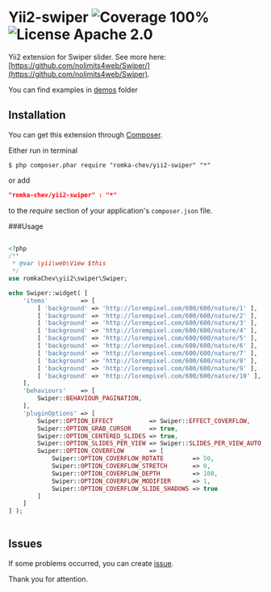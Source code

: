 # Yii2-swiper ![Coverage 100%](https://img.shields.io/badge/coverage-100%25-green.svg?style=flat) ![License Apache 2.0](https://img.shields.io/badge/license-Apache%202-blue.svg?style=flat)

Yii2 extension for Swiper slider. See more here: [https://github.com/nolimits4web/Swiper/](https://github.com/nolimits4web/Swiper).

You can find examples in [demos](https://github.com/romka-chev/yii2-swiper/tree/master/demos) folder

## Installation
 
You can get this extension through [Composer](https://getcomposer.org/download/).
 
Either run in terminal
 
```Shell
$ php composer.phar require "romka-chev/yii2-swiper" "*"
```
 
or add
 
```JSON
"romka-chev/yii2-swiper" : "*"
```
 
to the *require* section of your application's ```composer.json``` file.
    
###Usage

```PHP
 
<?php
/**
 * @var \yii\web\View $this
 */
use romkaChev\yii2\swiper\Swiper;

echo Swiper::widget( [
    'items'         => [
        [ 'background' => 'http://lorempixel.com/600/600/nature/1' ],
        [ 'background' => 'http://lorempixel.com/600/600/nature/2' ],
        [ 'background' => 'http://lorempixel.com/600/600/nature/3' ],
        [ 'background' => 'http://lorempixel.com/600/600/nature/4' ],
        [ 'background' => 'http://lorempixel.com/600/600/nature/5' ],
        [ 'background' => 'http://lorempixel.com/600/600/nature/6' ],
        [ 'background' => 'http://lorempixel.com/600/600/nature/7' ],
        [ 'background' => 'http://lorempixel.com/600/600/nature/8' ],
        [ 'background' => 'http://lorempixel.com/600/600/nature/9' ],
        [ 'background' => 'http://lorempixel.com/600/600/nature/10' ],
    ],
    'behaviours'    => [
        Swiper::BEHAVIOUR_PAGINATION,
    ],
    'pluginOptions' => [
        Swiper::OPTION_EFFECT          => Swiper::EFFECT_COVERFLOW,
        Swiper::OPTION_GRAB_CURSOR     => true,
        Swiper::OPTION_CENTERED_SLIDES => true,
        Swiper::OPTION_SLIDES_PER_VIEW => Swiper::SLIDES_PER_VIEW_AUTO,
        Swiper::OPTION_COVERFLOW       => [
            Swiper::OPTION_COVERFLOW_ROTATE        => 50,
            Swiper::OPTION_COVERFLOW_STRETCH       => 0,
            Swiper::OPTION_COVERFLOW_DEPTH         => 100,
            Swiper::OPTION_COVERFLOW_MODIFIER      => 1,
            Swiper::OPTION_COVERFLOW_SLIDE_SHADOWS => true
        ]
    ]
] );
 
```

## Issues

If some problems occurred, you can create [issue](https://github.com/romka-chev/yii2-swiper/issues).

Thank you for attention.